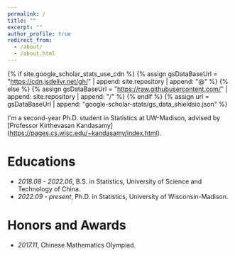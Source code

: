 ```yaml
---
permalink: /
title: ""
excerpt: ""
author_profile: true
redirect_from: 
  - /about/
  - /about.html
---
```


{% if site.google_scholar_stats_use_cdn %}
{% assign gsDataBaseUrl = "https://cdn.jsdelivr.net/gh/" | append: site.repository | append: "@" %}
{% else %}
{% assign gsDataBaseUrl = "https://raw.githubusercontent.com/" | append: site.repository | append: "/" %}
{% endif %}
{% assign url = gsDataBaseUrl | append: "google-scholar-stats/gs_data_shieldsio.json" %}

<span class='anchor' id='about-me'></span>


I'm a second-year Ph.D. student in Statistics at UW-Madison, advised by [Professor Kirthevasan Kandasamy] (https://pages.cs.wisc.edu/~kandasamy/index.html).

# Educations
- *2018.08 - 2022.06*, B.S. in Statistics, University of Science and Technology of China. 
- *2022.09 - present*, Ph.D. in Statistics, University of Wisconsin-Madison.

# Honors and Awards
- *2017.11*, Chinese Mathematics Olympiad. 




